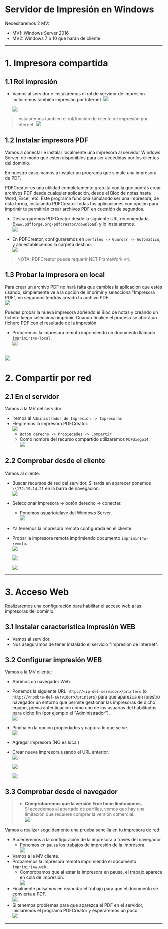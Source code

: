 # Servidor de Impresión en Windows

Necesitaremos 2 MV:
* MV1: Windows Server 2016
* MV2: Windows 7 o 10 que harán de cliente

---

# 1. Impresora compartida

## 1.1 Rol impresión

* Vamos al servidor e instalaremos el rol de servidor de impresión. Incluiremos también impresión por Internet.
![](./images/1.png)

  ![](./images/2.png)
> Instalaremos también el rol/función de cliente de impresión por Internet.
![](./images/3.png)

## 1.2 Instalar impresora PDF

Vamos a conectar e instalar localmente una impresora al servidor Windows Server, de modo que estén disponibles para ser accedidas por los clientes del dominio.

En nuestro caso, vamos a instalar un programa que simule una impresora de PDF.

PDFCreator es una utilidad completamente gratuita con la que podrás crear archivos PDF desde cualquier aplicación, desde el Bloc de notas hasta Word, Excel, etc. Este programa funciona simulando ser una impresora, de esta forma, instalando PDFCreator todas tus aplicaciones con opción para imprimir te permitirán crear archivos PDF en cuestión de segundos.

* Descargaremos PDFCreator desde la siguiente URL recomendada ()`www.pdfforge.org/pdfcreator/download`) y lo instalaremos. \
![](./images/4.png)

* En PDFCreator, configuraremos en `perfiles -> Guardar -> Automático`, y ahí establecemos la carpeta destino. \
![](./images/5.png)

> NOTA: PDFCreator puede requerir NET FrameWork v4.

## 1.3 Probar la impresora en local

Para crear un archivo PDF no hará falta que cambies la aplicación que estés usando, simplemente ve a la opción de imprimir y selecciona "Impresora PDF", en segundos tendrás creado tu archivo PDF. \
![](./images/6.png)

Puedes probar la nueva impresora abriendo el Bloc de notas y creando un fichero luego selecciona imprimir. Cuando finalice el proceso se abrirá un fichero PDF con el resultado de la impresión.

* Probaremos la impresora remota imprimiendo un documento llamado `imprimir14s-local`. \
![](./images/7.png)

![](./images/8.png)
---

# 2. Compartir por red

## 2.1 En el servidor

Vamos a la MV del servidor.
* Iremos al `Administrador de Impresión -> Impresoras`
* Elegiremos la impresora PDFCreator. \
![](./images/9.png)
    * `Botón derecho -> Propiedades -> Compartir`
    * Como nombre del recurso compartido utilizaremos `PDFdiego14`. \
    ![](./images/10.png)

## 2.2 Comprobar desde el cliente

Vamos al cliente:
* Buscar recursos de red del servidor. Si tarda en aparecer ponemos `\\172.19.14.21` en la barra de navegación. \
![](./images/11.png)
* Seleccionar impresora -> botón derecho -> conectar.
    * Ponemos usuario/clave del Windows Server. \
    ![](./images/12.png)
* Ya tenemos la impresora remota configurada en el cliente.
* Probar la impresora remota imprimiendo documento `imprimir14w-remoto`. \
![](./images/13.png)

  ![](./images/14.png)

  ![](./images/15.png)

---

# 3. Acceso Web

Realizaremos una configuración para habilitar el acceso web a las impresoras del dominio.

## 3.1 Instalar característica impresión WEB

* Vamos al servidor.
* Nos aseguramos de tener instalado el servicio "Impresión de Internet".

## 3.2 Configurar impresión WEB

Vamos a la MV cliente:
* Abrimos un navegador Web.
* Ponemos la siguiente URL `http://<ip-del-servidor>/printers`
(o `http://<nombre-del-servidor>/printers`) para que aparezca en nuestro navegador un entorno que permite gestionar las impresoras de dicho equipo, previa autenticación como uno de los usuarios del habilitados para dicho fin (por ejemplo el "Administrador"). \
![](./images/16.png)
* Pincha en la opción propiedades y captura lo que se ve. \
![](./images/17.png)

* Agregar impresora (NO es local)
* Crear nueva impresora usando el URL anterior. \
![](./images/19.png)

  ![](./images/20.png)

  ![](./images/21.png)


## 3.3 Comprobar desde el navegador

> * **Comprobaremos que la versión Free tiene limitaciones.** \
Si accedemos al apartado de perfiles, vemos que hay una limitación que requiere comprar la versión comercial. \
  ![](./images/26.png)


Vamos a realizar seguidamente una prueba sencilla en tu impresora de red:
* Accederemos a la configuración de la impresora a través del navegador.
    * Ponemos en `pausa` los trabajos de impresión de la impresora. \
    ![](./images/22.png)
* Vamos a la MV cliente.
* Probaremos la impresora remota imprimiendo el documento `imprimir14w-web`.
    * Comprobamos que al estar la impresora en pausa, el trabajo aparece en cola de impresión. \
    ![](./images/23.png)
* Finalmente pulsamos en reanudar el trabajo para que el documento se convierta a PDF. \
    ![](./images/24.png)
* Si tenemos problemas para que aparezca el PDF en el servidor, iniciaremos el
programa PDFCreator y esperaremos un poco. \
    ![](./images/25.png)

---
